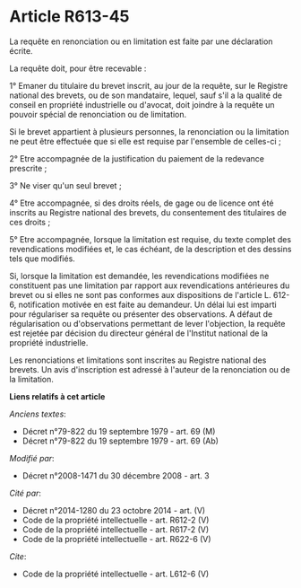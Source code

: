 # Article R613-45

La requête en renonciation ou en limitation est faite par une déclaration écrite. 

La requête doit, pour être recevable : 

1° Emaner du titulaire du brevet inscrit, au jour de la requête, sur le Registre national des brevets, ou de son mandataire,
lequel, sauf s'il a la qualité de conseil en propriété industrielle ou d'avocat, doit joindre à la requête un pouvoir spécial
de renonciation ou de limitation. 

Si le brevet appartient à plusieurs personnes, la renonciation ou la limitation ne peut être effectuée que si elle est
requise par l'ensemble de celles-ci ; 

2° Etre accompagnée de la justification du paiement de la redevance prescrite ; 

3° Ne viser qu'un seul brevet ; 

4° Etre accompagnée, si des droits réels, de gage ou de licence ont été inscrits au Registre national des brevets, du
consentement des titulaires de ces droits ; 

5° Etre accompagnée, lorsque la limitation est requise, du texte complet des revendications modifiées et, le cas échéant, de
la description et des dessins tels que modifiés. 

Si, lorsque la limitation est demandée, les revendications modifiées ne constituent pas une limitation par rapport aux
revendications antérieures du brevet ou si elles ne sont pas conformes aux dispositions de l'article L. 612-6, notification
motivée en est faite au demandeur. Un délai lui est imparti pour régulariser sa requête ou présenter des observations. A
défaut de régularisation ou d'observations permettant de lever l'objection, la requête est rejetée par décision du directeur
général de l'Institut national de la propriété industrielle. 

Les renonciations et limitations sont inscrites au Registre national des brevets. Un avis d'inscription est adressé à
l'auteur de la renonciation ou de la limitation.

**Liens relatifs à cet article**

_Anciens textes_:

  - Décret n°79-822 du 19 septembre 1979 - art. 69 (M)
  - Décret n°79-822 du 19 septembre 1979 - art. 69 (Ab)

_Modifié par_:

  - Décret n°2008-1471 du 30 décembre 2008 - art. 3

_Cité par_:

  - Décret n°2014-1280 du 23 octobre 2014 - art. (V)
  - Code de la propriété intellectuelle - art. R612-2 (V)
  - Code de la propriété intellectuelle - art. R617-2 (V)
  - Code de la propriété intellectuelle - art. R622-6 (V)

_Cite_:

  - Code de la propriété intellectuelle - art. L612-6 (V)
